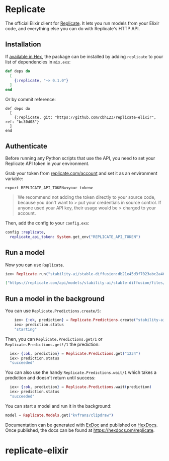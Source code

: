 # Replicate

The official Elixir client for [Replicate](https://replicate.com). It lets you run models from your Elixir code, and everything else you can do with Replicate's HTTP API.


## Installation

If [available in Hex](https://hex.pm/docs/publish), the package can be installed
by adding `replicate` to your list of dependencies in `mix.exs`:

```elixir
def deps do
  [
    {:replicate, "~> 0.1.0"}
  ]
end
```

Or by commit reference:
```
def deps do
  [
    {:replicate, git: "https://github.com/cbh123/replicate-elixir", ref: "bc30d08"}
  ]
end
```

## Authenticate

Before running any Python scripts that use the API, you need to set your Replicate API token in your environment.

Grab your token from [replicate.com/account](https://replicate.com/account) and set it as an environment variable:

```
export REPLICATE_API_TOKEN=<your token>
```

> We recommend not adding the token directly to your source code, because you don't want to > put your credentials in source control. If anyone used your API key, their usage would be > charged to your account.

Then, add the config to your `config.exs`:

```elixir
config :replicate,
  replicate_api_token: System.get_env("REPLICATE_API_TOKEN")

```

## Run a model

Now you can use `Replicate`.

```elixir
iex> Replicate.run("stability-ai/stable-diffusion:db21e45d3f7023abc2a46ee38a23973f6dce16bb082a930b0c49861f96d1e5bf", prompt: "a 19th century portrait of a wombat gentleman")

["https://replicate.com/api/models/stability-ai/stable-diffusion/files/50fcac81-865d-499e-81ac-49de0cb79264/out-0.png"]
```

## Run a model in the background

You can use `Replicate.Predictions.create/5`:
```elixir
    iex> {:ok, prediction} = Replicate.Predictions.create("stability-ai/stable-diffusion:db21e45d3f7023abc2a46ee38a23973f6dce16bb082a930b0c49861f96d1e5bf", %{prompt: "a 19th century portrait of a wombat gentleman"})
    iex> prediction.status
    "starting"
```

Then, you can `Replicate.Predictions.get/1` or `Replicate.Predictions.get!/1` the prediction:

```elixir
  iex> {:ok, prediction} = Replicate.Predictions.get("1234")
  iex> prediction.status
  "succeeded"
```

You can also use the handy `Replicate.Predictions.wait/1` which takes a prediction and doesn't return until success:

```elixir
  iex> {:ok, prediction} = Replicate.Predictions.wait(prediction)
  iex> prediction.status
  "succeeded"
```


You can start a model and run it in the background:

```elixir
model = Replicate.Models.get("kvfrans/clipdraw")
```

Documentation can be generated with [ExDoc](https://github.com/elixir-lang/ex_doc)
and published on [HexDocs](https://hexdocs.pm). Once published, the docs can
be found at <https://hexdocs.pm/replicate>.
# replicate-elixir
